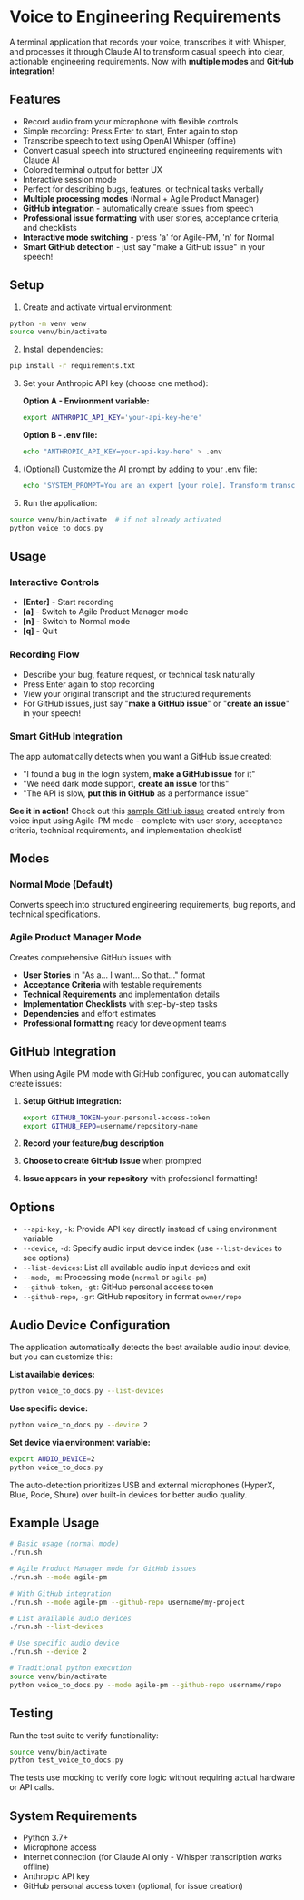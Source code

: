 # Voice to Engineering Requirements

A terminal application that records your voice, transcribes it with Whisper, and processes it through Claude AI to transform casual speech into clear, actionable engineering requirements. Now with **multiple modes** and **GitHub integration**!

## Features

- Record audio from your microphone with flexible controls
- Simple recording: Press Enter to start, Enter again to stop
- Transcribe speech to text using OpenAI Whisper (offline)
- Convert casual speech into structured engineering requirements with Claude AI
- Colored terminal output for better UX
- Interactive session mode
- Perfect for describing bugs, features, or technical tasks verbally
- **Multiple processing modes** (Normal + Agile Product Manager)
- **GitHub integration** - automatically create issues from speech
- **Professional issue formatting** with user stories, acceptance criteria, and checklists
- **Interactive mode switching** - press 'a' for Agile-PM, 'n' for Normal
- **Smart GitHub detection** - just say "make a GitHub issue" in your speech!

## Setup

1. Create and activate virtual environment:
```bash
python -m venv venv
source venv/bin/activate
```

2. Install dependencies:
```bash
pip install -r requirements.txt
```

3. Set your Anthropic API key (choose one method):

   **Option A - Environment variable:**
   ```bash
   export ANTHROPIC_API_KEY='your-api-key-here'
   ```

   **Option B - .env file:**
   ```bash
   echo "ANTHROPIC_API_KEY=your-api-key-here" > .env
   ```

4. (Optional) Customize the AI prompt by adding to your .env file:
   ```bash
   echo 'SYSTEM_PROMPT=You are an expert [your role]. Transform transcripts into [your desired output format].' >> .env
   ```

5. Run the application:
```bash
source venv/bin/activate  # if not already activated
python voice_to_docs.py
```

## Usage

### Interactive Controls
- **[Enter]** - Start recording
- **[a]** - Switch to Agile Product Manager mode
- **[n]** - Switch to Normal mode  
- **[q]** - Quit

### Recording Flow
- Describe your bug, feature request, or technical task naturally
- Press Enter again to stop recording
- View your original transcript and the structured requirements
- For GitHub issues, just say "**make a GitHub issue**" or "**create an issue**" in your speech!

### Smart GitHub Integration
The app automatically detects when you want a GitHub issue created:
- "I found a bug in the login system, **make a GitHub issue** for it"
- "We need dark mode support, **create an issue** for this"
- "The API is slow, **put this in GitHub** as a performance issue"

**See it in action!** Check out this [sample GitHub issue](https://github.com/ciefa/TranscriptEngineer/issues/1) created entirely from voice input using Agile-PM mode - complete with user story, acceptance criteria, technical requirements, and implementation checklist!

## Modes

### Normal Mode (Default)
Converts speech into structured engineering requirements, bug reports, and technical specifications.

### Agile Product Manager Mode
Creates comprehensive GitHub issues with:
- **User Stories** in "As a... I want... So that..." format
- **Acceptance Criteria** with testable requirements
- **Technical Requirements** and implementation details
- **Implementation Checklists** with step-by-step tasks
- **Dependencies** and effort estimates
- **Professional formatting** ready for development teams

## GitHub Integration

When using Agile PM mode with GitHub configured, you can automatically create issues:

1. **Setup GitHub integration:**
   ```bash
   export GITHUB_TOKEN=your-personal-access-token
   export GITHUB_REPO=username/repository-name
   ```

2. **Record your feature/bug description**

3. **Choose to create GitHub issue** when prompted

4. **Issue appears in your repository** with professional formatting!

## Options

- `--api-key`, `-k`: Provide API key directly instead of using environment variable
- `--device`, `-d`: Specify audio input device index (use `--list-devices` to see options)
- `--list-devices`: List all available audio input devices and exit
- `--mode`, `-m`: Processing mode (`normal` or `agile-pm`)
- `--github-token`, `-gt`: GitHub personal access token
- `--github-repo`, `-gr`: GitHub repository in format `owner/repo`

## Audio Device Configuration

The application automatically detects the best available audio input device, but you can customize this:

**List available devices:**
```bash
python voice_to_docs.py --list-devices
```

**Use specific device:**
```bash
python voice_to_docs.py --device 2
```

**Set device via environment variable:**
```bash
export AUDIO_DEVICE=2
python voice_to_docs.py
```

The auto-detection prioritizes USB and external microphones (HyperX, Blue, Rode, Shure) over built-in devices for better audio quality.

## Example Usage

```bash
# Basic usage (normal mode)
./run.sh

# Agile Product Manager mode for GitHub issues
./run.sh --mode agile-pm

# With GitHub integration
./run.sh --mode agile-pm --github-repo username/my-project

# List available audio devices  
./run.sh --list-devices

# Use specific audio device
./run.sh --device 2

# Traditional python execution
source venv/bin/activate
python voice_to_docs.py --mode agile-pm --github-repo username/repo
```

## Testing

Run the test suite to verify functionality:

```bash
source venv/bin/activate
python test_voice_to_docs.py
```

The tests use mocking to verify core logic without requiring actual hardware or API calls.

## System Requirements

- Python 3.7+
- Microphone access
- Internet connection (for Claude AI only - Whisper transcription works offline)
- Anthropic API key
- GitHub personal access token (optional, for issue creation)